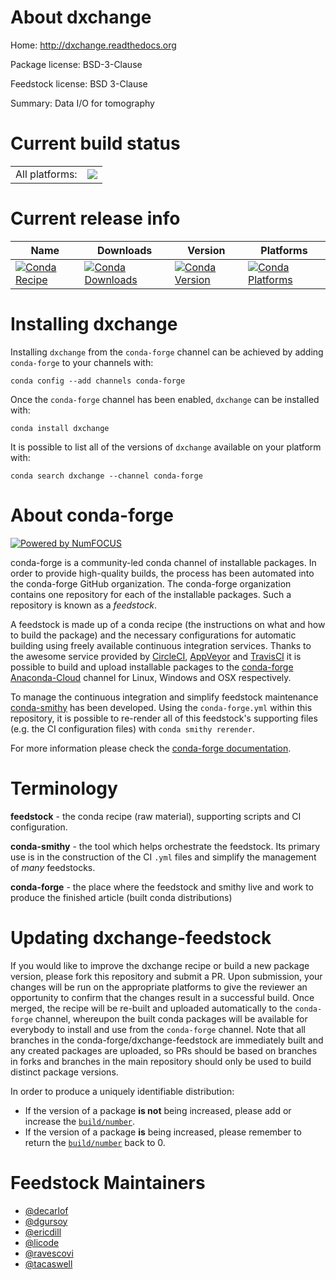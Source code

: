 About dxchange
==============

Home: http://dxchange.readthedocs.org

Package license: BSD-3-Clause

Feedstock license: BSD 3-Clause

Summary: Data I/O for tomography



Current build status
====================


<table><tr><td>All platforms:</td>
    <td>
      <a href="https://dev.azure.com/conda-forge/feedstock-builds/_build/latest?definitionId=5566&branchName=master">
        <img src="https://dev.azure.com/conda-forge/feedstock-builds/_apis/build/status/dxchange-feedstock?branchName=master">
      </a>
    </td>
  </tr>
</table>

Current release info
====================

| Name | Downloads | Version | Platforms |
| --- | --- | --- | --- |
| [![Conda Recipe](https://img.shields.io/badge/recipe-dxchange-green.svg)](https://anaconda.org/conda-forge/dxchange) | [![Conda Downloads](https://img.shields.io/conda/dn/conda-forge/dxchange.svg)](https://anaconda.org/conda-forge/dxchange) | [![Conda Version](https://img.shields.io/conda/vn/conda-forge/dxchange.svg)](https://anaconda.org/conda-forge/dxchange) | [![Conda Platforms](https://img.shields.io/conda/pn/conda-forge/dxchange.svg)](https://anaconda.org/conda-forge/dxchange) |

Installing dxchange
===================

Installing `dxchange` from the `conda-forge` channel can be achieved by adding `conda-forge` to your channels with:

```
conda config --add channels conda-forge
```

Once the `conda-forge` channel has been enabled, `dxchange` can be installed with:

```
conda install dxchange
```

It is possible to list all of the versions of `dxchange` available on your platform with:

```
conda search dxchange --channel conda-forge
```


About conda-forge
=================

[![Powered by NumFOCUS](https://img.shields.io/badge/powered%20by-NumFOCUS-orange.svg?style=flat&colorA=E1523D&colorB=007D8A)](http://numfocus.org)

conda-forge is a community-led conda channel of installable packages.
In order to provide high-quality builds, the process has been automated into the
conda-forge GitHub organization. The conda-forge organization contains one repository
for each of the installable packages. Such a repository is known as a *feedstock*.

A feedstock is made up of a conda recipe (the instructions on what and how to build
the package) and the necessary configurations for automatic building using freely
available continuous integration services. Thanks to the awesome service provided by
[CircleCI](https://circleci.com/), [AppVeyor](https://www.appveyor.com/)
and [TravisCI](https://travis-ci.org/) it is possible to build and upload installable
packages to the [conda-forge](https://anaconda.org/conda-forge)
[Anaconda-Cloud](https://anaconda.org/) channel for Linux, Windows and OSX respectively.

To manage the continuous integration and simplify feedstock maintenance
[conda-smithy](https://github.com/conda-forge/conda-smithy) has been developed.
Using the ``conda-forge.yml`` within this repository, it is possible to re-render all of
this feedstock's supporting files (e.g. the CI configuration files) with ``conda smithy rerender``.

For more information please check the [conda-forge documentation](https://conda-forge.org/docs/).

Terminology
===========

**feedstock** - the conda recipe (raw material), supporting scripts and CI configuration.

**conda-smithy** - the tool which helps orchestrate the feedstock.
                   Its primary use is in the construction of the CI ``.yml`` files
                   and simplify the management of *many* feedstocks.

**conda-forge** - the place where the feedstock and smithy live and work to
                  produce the finished article (built conda distributions)


Updating dxchange-feedstock
===========================

If you would like to improve the dxchange recipe or build a new
package version, please fork this repository and submit a PR. Upon submission,
your changes will be run on the appropriate platforms to give the reviewer an
opportunity to confirm that the changes result in a successful build. Once
merged, the recipe will be re-built and uploaded automatically to the
`conda-forge` channel, whereupon the built conda packages will be available for
everybody to install and use from the `conda-forge` channel.
Note that all branches in the conda-forge/dxchange-feedstock are
immediately built and any created packages are uploaded, so PRs should be based
on branches in forks and branches in the main repository should only be used to
build distinct package versions.

In order to produce a uniquely identifiable distribution:
 * If the version of a package **is not** being increased, please add or increase
   the [``build/number``](https://conda.io/docs/user-guide/tasks/build-packages/define-metadata.html#build-number-and-string).
 * If the version of a package **is** being increased, please remember to return
   the [``build/number``](https://conda.io/docs/user-guide/tasks/build-packages/define-metadata.html#build-number-and-string)
   back to 0.

Feedstock Maintainers
=====================

* [@decarlof](https://github.com/decarlof/)
* [@dgursoy](https://github.com/dgursoy/)
* [@ericdill](https://github.com/ericdill/)
* [@licode](https://github.com/licode/)
* [@ravescovi](https://github.com/ravescovi/)
* [@tacaswell](https://github.com/tacaswell/)

